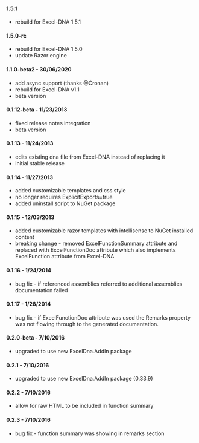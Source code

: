#### 1.5.1
* rebuild for Excel-DNA 1.5.1

#### 1.5.0-rc
* rebuild for Excel-DNA 1.5.0
* update Razor engine

#### 1.1.0-beta2 - 30/06/2020
* add async support (thanks @Cronan)
* rebuild for Excel-DNA v1.1
* beta version

#### 0.1.12-beta - 11/23/2013
* fixed release notes integration 
* beta version

#### 0.1.13 - 11/24/2013
* edits existing dna file from Excel-DNA instead of replacing it
* initial stable release

#### 0.1.14 - 11/27/2013
* added customizable templates and css style
* no longer requires ExplicitExports=true
* added uninstall script to NuGet package

#### 0.1.15 - 12/03/2013
* added customizable razor templates with intellisense to NuGet installed content
* breaking change - removed ExcelFunctionSummary attribute and replaced with ExcelFunctionDoc attribute which also implements ExcelFunction attribute from Excel-DNA

#### 0.1.16 - 1/24/2014
* bug fix - if referenced assemblies referred to additional assemblies documentation failed

#### 0.1.17 - 1/28/2014
* bug fix - if ExcelFunctionDoc attribute was used the Remarks property was not flowing through to the generated documentation.

#### 0.2.0-beta - 7/10/2016
* upgraded to use new ExcelDna.AddIn package

#### 0.2.1 - 7/10/2016
* upgraded to use new ExcelDna.AddIn package (0.33.9)

#### 0.2.2 - 7/10/2016
* allow for raw HTML to be included in function summary

#### 0.2.3 - 7/10/2016
* bug fix - function summary was showing in remarks section